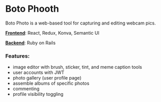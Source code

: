 # Boto Phooth

Boto Photo is a web-based tool for capturing and editing webcam pics.

**[Frontend](https://github.com/bfeldman/photobooth-frontend)**: React, Redux, Konva, Semantic UI

**[Backend](https://github.com/bfeldman/photobooth-backend)**: Ruby on Rails

### Features:
- image editor with brush, sticker, tint, and meme caption tools
- user accounts with JWT
- photo gallery (user profile page)
- assemble albums of specific photos
- commenting
- profile visibility toggling